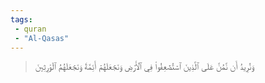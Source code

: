 ```yaml
---
tags: 
 - quran 
 - "Al-Qasas"
---
```


> وَنُرِيدُ أَن نَّمُنَّ عَلَى ٱلَّذِينَ ٱسۡتُضۡعِفُواْ فِي ٱلۡأَرۡضِ وَنَجۡعَلَهُمۡ أَئِمَّةٗ وَنَجۡعَلَهُمُ ٱلۡوَٰرِثِينَ
